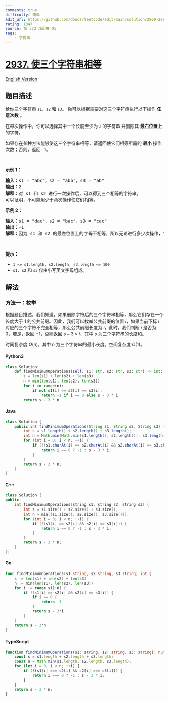 ```yaml
---
comments: true
difficulty: 简单
edit_url: https://github.com/doocs/leetcode/edit/main/solution/2900-2999/2937.Make%20Three%20Strings%20Equal/README.md
rating: 1347
source: 第 372 场周赛 Q1
tags:
    - 字符串
---
```


<!-- problem:start -->

# [2937. 使三个字符串相等](https://leetcode.cn/problems/make-three-strings-equal)

[English Version](/solution/2900-2999/2937.Make%20Three%20Strings%20Equal/README_EN.md)

## 题目描述

<!-- description:start -->

<p>给你三个字符串 <code>s1</code>、<code>s2</code> 和 <code>s3</code>。 你可以根据需要对这三个字符串执行以下操作 <strong>任意次数</strong> <!-- notionvc: b5178de7-3318-4129-b7d9-726b47e90621 -->。</p>

<p>在每次操作中，你可以选择其中一个长度至少为 <code>2</code> 的字符串 <!-- notionvc: 3342ac46-33c8-4010-aacd-e58678ce31ef --> 并删除其 <strong>最右位置上</strong> 的字符。</p>

<p>如果存在某种方法能够使这三个字符串相等，请返回使它们相等所需的 <strong>最小</strong> 操作次数；否则，返回 <code>-1</code>。</p>

<p>&nbsp;</p>

<p><strong class="example">示例 1：</strong></p>

<pre>
<strong>输入：</strong>s1 = "abc"，s2 = "abb"，s3 = "ab"
<strong>输出：</strong>2
<strong>解释：</strong>对 s1 和 s2 进行一次操作后，可以得到三个相等的字符串。
可以证明，不可能用少于两次操作使它们相等。</pre>

<p><strong class="example">示例 2：</strong></p>

<pre>
<strong>输入：</strong>s1 = "dac"，s2 = "bac"，s3 = "cac"
<strong>输出：</strong>-1
<strong>解释：</strong>因为 s1 和 s2 的最左位置上的字母<!-- notionvc: 47239f7c-eec1-49f8-af79-c206ec88cb07 -->不相等，所以无论进行多少次操作，它们都不可能相等。因此答案是 -1 。</pre>

<p>&nbsp;</p>

<p><strong>提示：</strong></p>

<ul>
	<li><code>1 &lt;= s1.length, s2.length, s3.length &lt;= 100</code></li>
	<li><code>s1</code>、<code>s2</code> 和 <code>s3</code> 仅由小写英文字母组成。</li>
</ul>

<!-- description:end -->

## 解法

<!-- solution:start -->

### 方法一：枚举

根据题目描述，我们知道，如果删除字符后的三个字符串相等，那么它们存在一个长度大于 $1$ 的公共前缀。因此，我们可以枚举公共前缀的位置 $i$，如果当前下标 $i$ 对应的三个字符不完全相等，那么公共前缀长度为 $i$，此时，我们判断 $i$ 是否为 $0$，若是，返回 $-1$，否则返回 $s - 3 \times i$，其中 $s$ 为三个字符串的长度和。

时间复杂度 $O(n)$，其中 $n$ 为三个字符串的最小长度。空间复杂度 $O(1)$。

<!-- tabs:start -->

#### Python3

```python
class Solution:
    def findMinimumOperations(self, s1: str, s2: str, s3: str) -> int:
        s = len(s1) + len(s2) + len(s3)
        n = min(len(s1), len(s2), len(s3))
        for i in range(n):
            if not s1[i] == s2[i] == s3[i]:
                return -1 if i == 0 else s - 3 * i
        return s - 3 * n
```

#### Java

```java
class Solution {
    public int findMinimumOperations(String s1, String s2, String s3) {
        int s = s1.length() + s2.length() + s3.length();
        int n = Math.min(Math.min(s1.length(), s2.length()), s3.length());
        for (int i = 0; i < n; ++i) {
            if (!(s1.charAt(i) == s2.charAt(i) && s2.charAt(i) == s3.charAt(i))) {
                return i == 0 ? -1 : s - 3 * i;
            }
        }
        return s - 3 * n;
    }
}
```

#### C++

```cpp
class Solution {
public:
    int findMinimumOperations(string s1, string s2, string s3) {
        int s = s1.size() + s2.size() + s3.size();
        int n = min({s1.size(), s2.size(), s3.size()});
        for (int i = 0; i < n; ++i) {
            if (!(s1[i] == s2[i] && s2[i] == s3[i])) {
                return i == 0 ? -1 : s - 3 * i;
            }
        }
        return s - 3 * n;
    }
};
```

#### Go

```go
func findMinimumOperations(s1 string, s2 string, s3 string) int {
	s := len(s1) + len(s2) + len(s3)
	n := min(len(s1), len(s2), len(s3))
	for i := range s1[:n] {
		if !(s1[i] == s2[i] && s2[i] == s3[i]) {
			if i == 0 {
				return -1
			}
			return s - 3*i
		}
	}
	return s - 3*n
}
```

#### TypeScript

```ts
function findMinimumOperations(s1: string, s2: string, s3: string): number {
    const s = s1.length + s2.length + s3.length;
    const n = Math.min(s1.length, s2.length, s3.length);
    for (let i = 0; i < n; ++i) {
        if (!(s1[i] === s2[i] && s2[i] === s3[i])) {
            return i === 0 ? -1 : s - 3 * i;
        }
    }
    return s - 3 * n;
}
```

<!-- tabs:end -->

<!-- solution:end -->

<!-- problem:end -->
